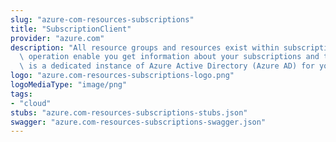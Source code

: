```yaml
---
slug: "azure-com-resources-subscriptions"
title: "SubscriptionClient"
provider: "azure.com"
description: "All resource groups and resources exist within subscriptions. These\
  \ operation enable you get information about your subscriptions and tenants. A tenant\
  \ is a dedicated instance of Azure Active Directory (Azure AD) for your organization."
logo: "azure.com-resources-subscriptions-logo.png"
logoMediaType: "image/png"
tags:
- "cloud"
stubs: "azure.com-resources-subscriptions-stubs.json"
swagger: "azure.com-resources-subscriptions-swagger.json"
---
```

